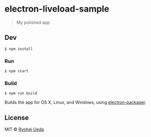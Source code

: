 # electron-liveload-sample

> My polished app


## Dev

```
$ npm install
```

### Run

```
$ npm start
```

### Build

```
$ npm run build
```

Builds the app for OS X, Linux, and Windows, using [electron-packager](https://github.com/maxogden/electron-packager).


## License

MIT © [Ryohei Ueda](https://github.com/garaemon)
